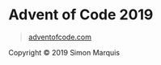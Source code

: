 # Advent of Code 2019
> [adventofcode.com](https://adventofcode.com/)



Copyright © 2019 Simon Marquis
